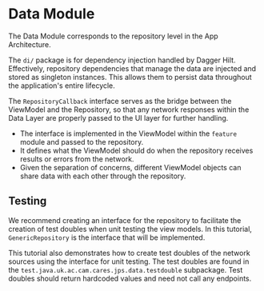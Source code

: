 # Data Module

The Data Module corresponds to the repository level in the App Architecture.

The `di/` package is for dependency injection handled by Dagger Hilt. Effectively, repository dependencies that manage the data are injected and stored as singleton instances. This allows them to persist data throughout the application's entire lifecycle.

The `RepositoryCallback` interface serves as the bridge between the ViewModel and the Repository, so that any network responses within the Data Layer are properly passed to the UI layer for further handling.

- The interface is implemented in the ViewModel within the `feature` module and passed to the repository.
- It defines what the ViewModel should do when the repository receives results or errors from the network.
- Given the separation of concerns, different ViewModel objects can share data with each other through the repository.

## Testing

We recommend creating an interface for the repository to facilitate the creation of test doubles when unit testing the view models. In this tutorial, `GenericRepository` is the interface that will be implemented. 

This tutorial also demonstrates how to create test doubles of the network sources using the interface for unit testing. The test doubles are found in the `test.java.uk.ac.cam.cares.jps.data.testdouble` subpackage. Test doubles should return hardcoded values and need not call any endpoints.
